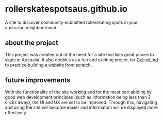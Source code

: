 # rollerskatespotsaus.github.io
A site to discover community-submitted rollerskating spots in your australian neighbourhood!

## about the project
This project was created out of the need for a site that lists great places to skate in Australia. It also doubles as a fun and exciting project for <a href="https://github.com/CelineLind">CelineLind</a> to practice building a website from scratch.

## future improvements
With the functionality of the site working and for the most part abiding by good web development principles (such as information being less than 3 clicks away), the UI and UX are set to be improved. Through this, navigating and using the site will become easier and information will be displayed more effectively. 